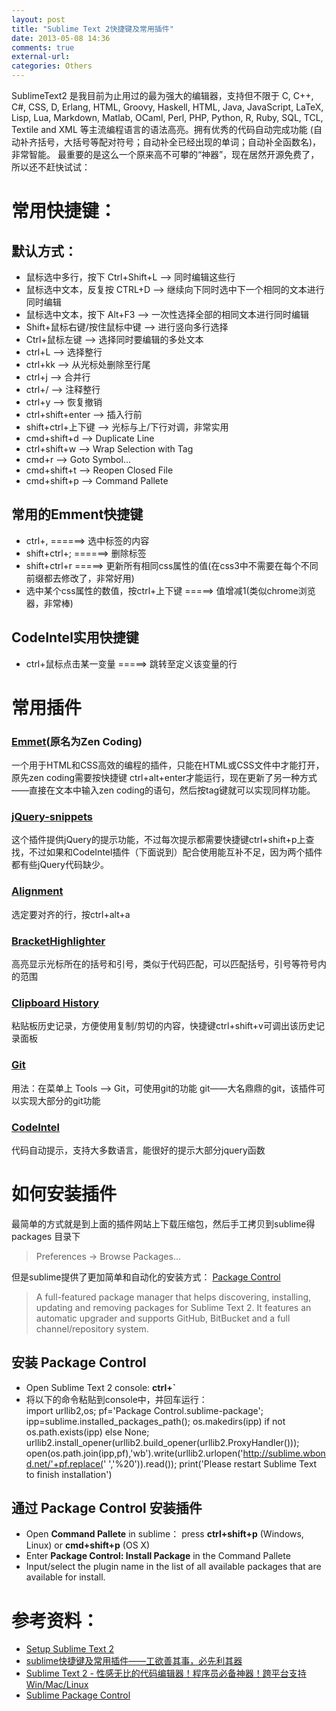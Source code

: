 ```yaml
---
layout: post
title: "Sublime Text 2快捷键及常用插件"
date: 2013-05-08 14:36
comments: true
external-url: 
categories: Others
---
```

SublimeText2 是我目前为止用过的最为强大的编辑器，支持但不限于 C, C++, C#, CSS, D, Erlang, HTML, Groovy, Haskell, HTML, Java, JavaScript, LaTeX, Lisp, Lua, Markdown, Matlab, OCaml, Perl, PHP, Python, R, Ruby, SQL, TCL, Textile and XML 等主流编程语言的语法高亮。拥有优秀的代码自动完成功能 (自动补齐括号，大括号等配对符号；自动补全已经出现的单词；自动补全函数名)，非常智能。 最重要的是这么一个原来高不可攀的“神器”，现在居然开源免费了，所以还不赶快试试：

<!-- more -->

# 常用快捷键： #

## 默认方式： ##

- 鼠标选中多行，按下 Ctrl+Shift+L    —->     同时编辑这些行  
- 鼠标选中文本，反复按 CTRL+D       —->     继续向下同时选中下一个相同的文本进行同时编辑  
- 鼠标选中文本，按下 Alt+F3             —->     一次性选择全部的相同文本进行同时编辑  
- Shift+鼠标右键/按住鼠标中键          —->     进行竖向多行选择  
- Ctrl+鼠标左键                                  —->     选择同时要编辑的多处文本  
- ctrl+L                                               —->     选择整行  
- ctrl+kk                                             —->     从光标处删除至行尾  
- ctrl+j                                                —->     合并行  
- ctrl+/                                               —->     注释整行  
- ctrl+y                                               —->    恢复撤销  
- ctrl+shift+enter                              —->     插入行前  
- shift+ctrl+上下键                            —->    光标与上/下行对调，非常实用  
- cmd+shift+d —-> Duplicate Line
- ctrl+shift+w —-> Wrap Selection with Tag
- cmd+r —-> Goto Symbol...
- cmd+shift+t —-> Reopen Closed File
- cmd+shift+p —-> Command Pallete

    
## 常用的Emment快捷键 ##
- ctrl+,                                                              ======> 选中标签的内容  
- shift+ctrl+;                                                   ======> 删除标签  
- shift+ctrl+r                                                   =====> 更新所有相同css属性的值(在css3中不需要在每个不同前缀都去修改了，非常好用)  
- 选中某个css属性的数值，按ctrl+上下键     =====> 值增减1(类似chrome浏览器，非常棒)  
## CodeIntel实用快捷键 ##


- ctrl+鼠标点击某一变量                                 =====> 跳转至定义该变量的行  

# 常用插件 #
### [Emmet](https://github.com/sergeche/emmet-sublime)(原名为Zen Coding)   ###

一个用于HTML和CSS高效的编程的插件，只能在HTML或CSS文件中才能打开，原先zen coding需要按快捷键 ctrl+alt+enter才能运行，现在更新了另一种方式——直接在文本中输入zen coding的语句，然后按tag键就可以实现同样功能。

### [jQuery-snippets](https://github.com/aaronpowell/sublime-jquery-snippets) ###
这个插件提供jQuery的提示功能，不过每次提示都需要快捷键ctrl+shift+p上查找，不过如果和CodeIntel插件（下面说到）配合使用能互补不足，因为两个插件都有些jQuery代码缺少。

### [Alignment](https://github.com/wbond/sublime_alignment) ###
选定要对齐的行，按ctrl+alt+a

### [BracketHighlighter](https://github.com/facelessuser/BracketHighlighter) ###
高亮显示光标所在的括号和引号，类似于代码匹配，可以匹配括号，引号等符号内的范围

### [Clipboard History](https://github.com/kemayo/sublime-text-2-clipboard-history) ###
粘贴板历史记录，方便使用复制/剪切的内容，快捷键ctrl+shift+v可调出该历史记录面板

### [Git](https://github.com/kemayo/sublime-text-2-git) ###
用法：在菜单上 Tools –> Git，可使用git的功能
git——大名鼎鼎的git，该插件可以实现大部分的git功能

### [CodeIntel](https://github.com/Kronuz/SublimeCodeIntel) ###
代码自动提示，支持大多数语言，能很好的提示大部分jquery函数

# 如何安装插件 #
最简单的方式就是到上面的插件网站上下载压缩包，然后手工拷贝到sublime得packages 目录下 
> Preferences -> Browse Packages...

但是sublime提供了更加简单和自动化的安装方式： [Package Control](http://wbond.net/sublime_packages/package_control)
>A full-featured package manager that helps discovering, installing, updating and removing packages for Sublime Text 2. It features an automatic upgrader and supports GitHub, BitBucket and a full channel/repository system. 

## 安装 Package Control ##
- Open Sublime Text 2 console:  **ctrl+`** 
- 将以下的命令粘贴到console中，并回车运行：    
	import urllib2,os; pf='Package Control.sublime-package'; ipp=sublime.installed_packages_path(); os.makedirs(ipp) if not os.path.exists(ipp) else None; urllib2.install_opener(urllib2.build_opener(urllib2.ProxyHandler())); open(os.path.join(ipp,pf),'wb').write(urllib2.urlopen('http://sublime.wbond.net/'+pf.replace(' ','%20')).read()); print('Please restart Sublime Text to finish installation')

## 通过 Package Control 安装插件 ##
- Open **Command Pallete** in sublime： 	press **ctrl+shift+p** (Windows, Linux) or **cmd+shift+p** (OS X)
- Enter **Package Control: Install Package** in the Command Pallete
- Input/select the plugin name in the list of all available packages that are available for install.

# 参考资料： #
-  [Setup Sublime Text 2](http://drewbarontini.com/setup/sublime-text/)
- [sublime快捷键及常用插件——工欲善其事，必先利其器](http://vtmerhome.com/2013/05/sublime-shortcuts-and-common-plug/)  
-  [Sublime Text 2 - 性感无比的代码编辑器！程序员必备神器！跨平台支持Win/Mac/Linux](http://www.iplaysoft.com/sublimetext.html/comment-page-1)
-  [Sublime Package Control](http://wbond.net/sublime_packages/package_control)